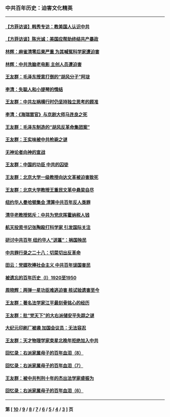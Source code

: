 ### 中共百年历史：迫害文化精英
---
#### [【方菲访谈】韩秀专访：教美国人认识中共](../../pages/nf1176111/n13821310.md?09200430) 
#### [【方菲访谈】陈光诚：美国应帮助终结共产暴政](../../pages/nf1176111/n13759521.md?09200430) 
#### [林辉：麻雀清零后果严重 为其喊冤科学家遭迫害](../../pages/nf1176111/n13746900.md?09200430) 
#### [林辉：中共洗脑老电影 主创人员遭迫害](../../pages/nf1176111/n13699437.md?09200430) 
#### [王友群：毛泽东授意打倒的“胡风分子”阿垅](../../pages/nf1176111/n13592541.md?09200430) 
#### [李清：失聪人和小提琴的情结](../../pages/nf1176111/n13459280.md?09200430) 
#### [王友群：中共左祸横行时仍坚持独立思考的顾准](../../pages/nf1176111/n13444722.md?09200430) 
#### [李清：《海瑞罢官》与京剧大师马连良之死](../../pages/nf1176111/n13412316.md?09200430) 
#### [王友群：毛泽东制造的“胡风反革命集团案”](../../pages/nf1176111/n13324909.md?09200430) 
#### [王友群：王实味被中共枪毙之谜](../../pages/nf1176111/n13307502.md?09200430) 
#### [无神论者向神的宣战](../../pages/nf1176111/n13281535.md?09200430) 
#### [王友群：中国的功臣 中共的囚徒](../../pages/nf1176111/n13291790.md?09200430) 
#### [王友群：北京大学一级教授向达文革被迫害致死](../../pages/nf1176111/n13150966.md?09200430) 
#### [王友群：北京大学教授王重民文革中悬梁自尽](../../pages/nf1176111/n13084645.md?09200430) 
#### [纽约华人曼哈顿集会 清算中共百年反人类罪](../../pages/nf1176111/n13084157.md?09200430) 
#### [清华老教授怒斥：中共为党庆挥霍纳税人钱](../../pages/nf1176111/n13071430.md?09200430) 
#### [航天投资书记张陶殴打科学家 引发国际关注](../../pages/nf1176111/n13069132.md?09200430) 
#### [研讨中共百年 纽约华人“送匾”：祸国殃民](../../pages/nf1176111/n13057367.md?09200430) 
#### [中共罪行录之二十八：切菜切出反革命](../../pages/nf1176111/n13030600.md?09200430) 
#### [田云：党媒吹捧社会主义 中共百年误国害民](../../pages/nf1176111/n13006682.md?09200430) 
#### [被遗忘的百年历史（I）1920至1950](../../pages/nf1176111/n12986411.md?09200430) 
#### [周晓辉：两弹一星功臣难逃迫害 核试验遗害至今](../../pages/nf1176111/n12974997.md?09200430) 
#### [王友群：著名法学家江平最刻骨铭心的经历](../../pages/nf1176111/n12970787.md?09200430) 
#### [王友群：批“党天下”的大右派储安平失踪之谜](../../pages/nf1176111/n12954229.md?09200430) 
#### [大纪元印刷厂被袭 加国会议员：无法容忍](../../pages/nf1176111/n12883028.md?09200430) 
#### [王友群：天才物理学家束星北晚年拒绝加入中共](../../pages/nf1176111/n12792913.md?09200430) 
#### [回忆录：右派家属母子的百年血泪（8）](../../pages/nf1176111/n12706196.md?09200430) 
#### [回忆录：右派家属母子的百年血泪（7）](../../pages/nf1176111/n12706191.md?09200430) 
#### [王友群：被中共判刑十年的杰出法学家盛振为](../../pages/nf1176111/n12706141.md?09200430) 
#### [回忆录：右派家属母子的百年血泪（6）](../../pages/nf1176111/n12698863.md?09200430) 

---
#### 第 [ [10](./10.md?09200430) / [9](./9.md?09200430) / [8](./8.md?09200430) / [7](./7.md?09200430) / [6](./6.md?09200430) / [5](./5.md?09200430) / [4](./4.md?09200430) / [3](./3.md?09200430) ] 页
